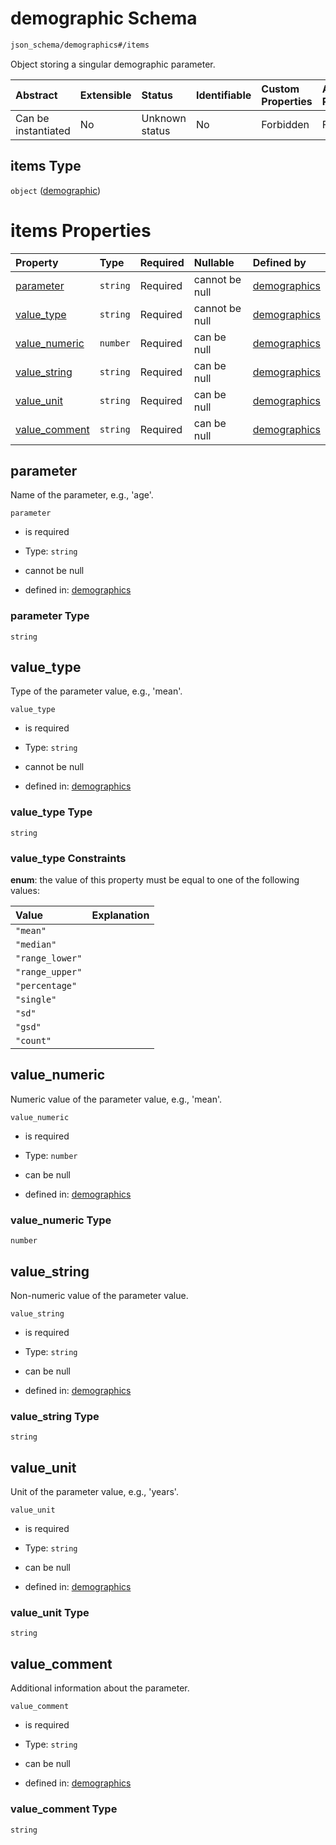 # demographic Schema

```txt
json_schema/demographics#/items
```

Object storing a singular demographic parameter.

| Abstract            | Extensible | Status         | Identifiable | Custom Properties | Additional Properties | Access Restrictions | Defined In                                                                           |
| :------------------ | :--------- | :------------- | :----------- | :---------------- | :-------------------- | :------------------ | :----------------------------------------------------------------------------------- |
| Can be instantiated | No         | Unknown status | No           | Forbidden         | Forbidden             | none                | [demographics.schema.json\*](../out/demographics.schema.json "open original schema") |

## items Type

`object` ([demographic](demographics-demographic.md))

# items Properties

| Property                         | Type     | Required | Nullable       | Defined by                                                                                                                      |
| :------------------------------- | :------- | :------- | :------------- | :------------------------------------------------------------------------------------------------------------------------------ |
| [parameter](#parameter)          | `string` | Required | cannot be null | [demographics](demographics-demographic-properties-parameter.md "json_schema/demographics#/items/properties/parameter")         |
| [value\_type](#value_type)       | `string` | Required | cannot be null | [demographics](demographics-demographic-properties-value_type.md "json_schema/demographics#/items/properties/value_type")       |
| [value\_numeric](#value_numeric) | `number` | Required | can be null    | [demographics](demographics-demographic-properties-value_numeric.md "json_schema/demographics#/items/properties/value_numeric") |
| [value\_string](#value_string)   | `string` | Required | can be null    | [demographics](demographics-demographic-properties-value_string.md "json_schema/demographics#/items/properties/value_string")   |
| [value\_unit](#value_unit)       | `string` | Required | can be null    | [demographics](demographics-demographic-properties-value_unit.md "json_schema/demographics#/items/properties/value_unit")       |
| [value\_comment](#value_comment) | `string` | Required | can be null    | [demographics](demographics-demographic-properties-value_comment.md "json_schema/demographics#/items/properties/value_comment") |

## parameter

Name of the parameter, e.g., 'age'.

`parameter`

*   is required

*   Type: `string`

*   cannot be null

*   defined in: [demographics](demographics-demographic-properties-parameter.md "json_schema/demographics#/items/properties/parameter")

### parameter Type

`string`

## value\_type

Type of the parameter value, e.g., 'mean'.

`value_type`

*   is required

*   Type: `string`

*   cannot be null

*   defined in: [demographics](demographics-demographic-properties-value_type.md "json_schema/demographics#/items/properties/value_type")

### value\_type Type

`string`

### value\_type Constraints

**enum**: the value of this property must be equal to one of the following values:

| Value           | Explanation |
| :-------------- | :---------- |
| `"mean"`        |             |
| `"median"`      |             |
| `"range_lower"` |             |
| `"range_upper"` |             |
| `"percentage"`  |             |
| `"single"`      |             |
| `"sd"`          |             |
| `"gsd"`         |             |
| `"count"`       |             |

## value\_numeric

Numeric value of the parameter value, e.g., 'mean'.

`value_numeric`

*   is required

*   Type: `number`

*   can be null

*   defined in: [demographics](demographics-demographic-properties-value_numeric.md "json_schema/demographics#/items/properties/value_numeric")

### value\_numeric Type

`number`

## value\_string

Non-numeric value of the parameter value.

`value_string`

*   is required

*   Type: `string`

*   can be null

*   defined in: [demographics](demographics-demographic-properties-value_string.md "json_schema/demographics#/items/properties/value_string")

### value\_string Type

`string`

## value\_unit

Unit of the parameter value, e.g., 'years'.

`value_unit`

*   is required

*   Type: `string`

*   can be null

*   defined in: [demographics](demographics-demographic-properties-value_unit.md "json_schema/demographics#/items/properties/value_unit")

### value\_unit Type

`string`

## value\_comment

Additional information about the parameter.

`value_comment`

*   is required

*   Type: `string`

*   can be null

*   defined in: [demographics](demographics-demographic-properties-value_comment.md "json_schema/demographics#/items/properties/value_comment")

### value\_comment Type

`string`
